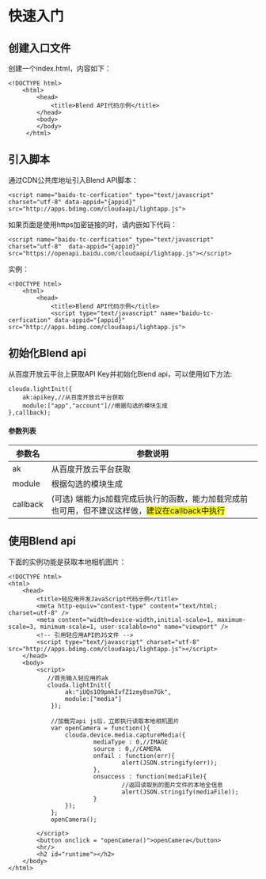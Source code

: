 # 快速入门

## 创建入口文件

创建一个index.html，内容如下：

	<!DOCTYPE html>		
		<html>
		    <head>
		    	<title>Blend API代码示例</title>
		    </head>
		    <body>
		    </body>
		 </html>

## 引入脚本

通过CDN公共库地址引入Blend API脚本：
	
	<script name="baidu-tc-cerfication" type="text/javascript" charset="utf-8" data-appid="{appid}"  src="http://apps.bdimg.com/cloudaapi/lightapp.js">
</script>
	
如果页面是使用https加密链接的时，请内嵌如下代码：

	<script name="baidu-tc-cerfication" type="text/javascript" charset="utf-8"  data-appid="{appid}" src="https://openapi.baidu.com/cloudaapi/lightapp.js"></script>
	
实例：

	<!DOCTYPE html>		
		<html>
			<head>
		    	<title>Blend API代码示例</title>
		    	<script type="text/javascript" name="baidu-tc-cerfication" data-appid="{appid}" src="http://apps.bdimg.com/cloudaapi/lightapp.js">
</script>
		    </head>
		    <body>
		    </body>
		 </html>
		 
## 初始化Blend api

从百度开放云平台上获取API Key并初始化Blend api，可以使用如下方法:

	clouda.lightInit({
        ak:apikey,//从百度开放云平台获取
        module:["app","account"]//根据勾选的模块生成
    },callback);

#### 参数列表
参数名 | 参数说明 
---------- | ------------- 
ak |  从百度开放云平台获取
module |  根据勾选的模块生成
callback |  (可选) 端能力js加载完成后执行的函数，能力加载完成前也可用，但不建议这样做，<span style="background-color:yellow">建议在callback中执行</span>

    
## 使用Blend api

下面的实例功能是获取本地相机图片：

	<!DOCTYPE html>
    <html>
        <head>
            <title>轻应用开发JavaScript代码示例</title>
            <meta http-equiv="content-type" content="text/html; charset=utf-8" />
            <meta content="width=device-width,initial-scale=1, maximum-scale=3, minimum-scale=1, user-scalable=no" name="viewport" />
            <!-- 引用轻应用API的JS文件 -->
            <script type="text/javascript" charset="utf-8" src="http://apps.bdimg.com/cloudaapi/lightapp.js"></script>
        </head>
        <body>
            <script>
               //首先输入轻应用的ak
               clouda.lightInit({
                    ak:"iUQs1O9pmkIvfZ1zmy8sm7Gk",
                    module:["media"]
                });

                //加载完api js后，立即执行读取本地相机图片
                var openCamera = function(){
                    clouda.device.media.captureMedia({
                            mediaType : 0,//IMAGE
                            source : 0,//CAMERA
                            onfail : function(err){
                                    alert(JSON.stringify(err));
                            },
                            onsuccess : function(mediaFile){
                                    //返回读取到的图片文件的本地全信息
                                    alert(JSON.stringify(mediaFile));
                            } 
                    });
                };
                openCamera();

            </script>
            <button onclick = "openCamera()">openCamera</button>
            <hr/>
            <h2 id="runtime"></h2>
        </body>
    </html>





